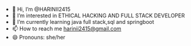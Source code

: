 - 👋 Hi, I’m @HARINII2415
- 👀 I’m interested in ETHICAL HACKING AND FULL STACK DEVELOPER
- 🌱 I’m currently learning java full stack,sql and springboot
- 📫 How to reach me harinii2415@gmail.com
- 😄 Pronouns: she/her

<!---
HARINII2415/HARINII2415 is a ✨ special ✨ repository because its `README.md` (this file) appears on your GitHub profile.
You can click the Preview link to take a look at your changes.
--->
